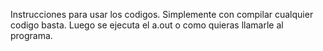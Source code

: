 Instrucciones para usar los codigos.
Simplemente con compilar cualquier codigo basta.
Luego se ejecuta el a.out o como quieras llamarle al programa.
